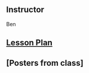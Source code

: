 ## Instructor
Ben

## [Lesson Plan](https://docs.google.com/document/d/1FeFQ0JpGFIaJdwKRbGgiOtuHpt8y65Jev1m_ywNjFZ8/edit)

## [Posters from class]
